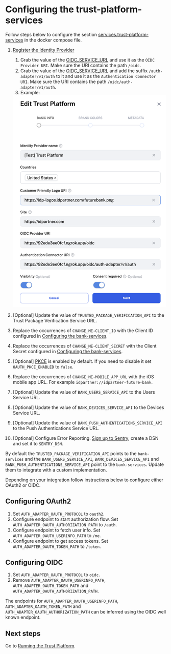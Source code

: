 # Configuring the trust-platform-services

Follow steps below to configure the section [services.trust-platform-services](../docker-compose.yml) in the docker compose file.

1. [Register the Identity Provider](https://docs.idpartner.com/documentation/identity-provider-user-guide/registering-the-trust-platform)
   1. Grab the value of the  [OIDC_SERVICE_URL](../docker-compose.yml) and use it as the `OIDC Provider URI`. Make sure the URI contains the path `/oidc`.
   1. Grab the value of the  [OIDC_SERVICE_URL](../docker-compose.yml) and add the suffix `/auth-adapter/v1/auth` to it and use it as the `Authentication Connector URI`. Make sure the URI contains the path `/oidc/auth-adapter/v1/auth`.
   1. Example:
   <img width="537" alt="image" src="./trust platform configuration.png">

1. [Optional] Update the value of `TRUSTED_PACKAGE_VERIFICATION_API` to the Trust Package Verification Service URL.
1. Replace the occurrences of `CHANGE_ME-CLIENT_ID` with the Client ID configured in [Configuring the bank-services](configuring-bank-services.md).
1. Replace the occurrences of `CHANGE_ME-CLIENT_SECRET` with the Client Secret configured in [Configuring the bank-services](configuring-bank-services.md).
1. [Optional] [PKCE](https://oauth.net/2/pkce/#:~:text=PKCE%20(RFC%207636)%20is%20an,is%20using%20a%20client%20secret.) is enabled by default. If you need to disable it set `OAUTH_PKCE_ENABLED` to `false`.
1. Replace the occurrences of `CHANGE_ME-MOBILE_APP_URL` with the iOS mobile app URL. For example `idpartner://idpartner-future-bank`.
1. [Optional] Update the value of `BANK_USERS_SERVICE_API` to the Users Service URL.
1. [Optional] Update the value of `BANK_DEVICES_SERVICE_API` to the Devices Service URL.
1. [Optional] Update the value of `BANK_PUSH_AUTHENTICATIONS_SERVICE_API` to the Push Authentications Service URL.
1. [Optional] Configure Error Reporting. [Sign up to Sentry](https://sentry.io/signup/), create a DSN and set it to `SENTRY_DSN`.

By default the `TRUSTED_PACKAGE_VERIFICATION_API` points to the `bank-services` and the `BANK_USERS_SERVICE_API`, `BANK_DEVICES_SERVICE_API` and `BANK_PUSH_AUTHENTICATIONS_SERVICE_API` point to the `bank-services`. Update them to integrate with a custom implementation.

Depending on your integration follow instructions below to configure either OAuth2 or OIDC.

## Configuring OAuth2
1. Set `AUTH_ADAPTER_OAUTH_PROTOCOL` to `oauth2`.
1. Configure endpoint to start authorization flow. Set `AUTH_ADAPTER_OAUTH_AUTHORIZATION_PATH` to `/auth`.
1. Configure endpoint to fetch user info. Set `AUTH_ADAPTER_OAUTH_USERINFO_PATH` to `/me`.
1. Configure endpoint to get access tokens. Set `AUTH_ADAPTER_OAUTH_TOKEN_PATH` to `/token`.

## Configuring OIDC
1. Set `AUTH_ADAPTER_OAUTH_PROTOCOL` to `oidc`.
1. Remove `AUTH_ADAPTER_OAUTH_USERINFO_PATH`, `AUTH_ADAPTER_OAUTH_TOKEN_PATH` and `AUTH_ADAPTER_OAUTH_AUTHORIZATION_PATH`.

The endpoints for `AUTH_ADAPTER_OAUTH_USERINFO_PATH`, `AUTH_ADAPTER_OAUTH_TOKEN_PATH` and `AUTH_ADAPTER_OAUTH_AUTHORIZATION_PATH` can be inferred using the OIDC well known endpoint.

## Next steps
Go to [Running the Trust Platform](running-trust-platform.md).
